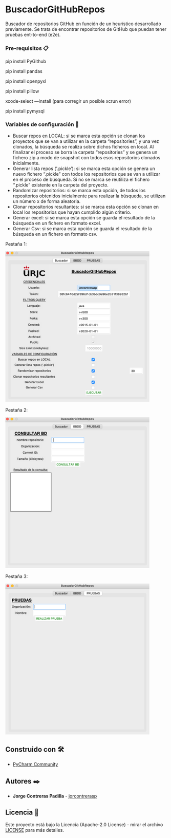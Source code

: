 # BuscadorGitHubRepos

Buscador de repositorios GitHub en función de un heurístico desarrollado previamente. 
Se trata de encontrar repositorios de GitHub que puedan tener pruebas ent-to-end (e2e).

### Pre-requisitos 📋

<p>pip install PyGithub</p>
<p>pip install pandas</p>
<p>pip install openpyxl</p>
<p>pip install pillow</p>
<p>xcode-select —install (para corregir un posible xcrun error)</p>
<p>pip install pymysql</p>

### Variables de configuración 🔧

- Buscar repos en LOCAL: si se marca esta opción se clonan los proyectos que se van a utilizar en la carpeta “repositories”, y una vez clonados, la búsqueda se realiza sobre dichos ficheros en local. Al finalizar el proceso se borra la carpeta “repositories” y se genera un fichero zip a modo de snapshot con todos esos repositorios clonados inicialmente.
- Generar lista repos ('.pickle’): si se marca esta opción se genera un nuevo fichero “.pickle” con todos los repositorios que se van a utilizar en el proceso de búsqueda. Si no se marca se reutiliza el fichero “.pickle” existente en la carpeta del proyecto.
- Randomizar repositorios: si se marca esta opción, de todos los repositorios obtenidos inicialmente para realizar la búsqueda, se utilizan un número x de forma aleatoria.
- Clonar repositorios resultantes: si se marca esta opción se clonan en local los repositorios que hayan cumplido algún criterio.
- Generar excel: si se marca esta opción se guarda el resultado de la búsqueda en un fichero en formato excel.
- Generar Csv: si se marca esta opción se guarda el resultado de la búsqueda en un fichero en formato csv.

<p>Pestaña 1:</p>
<img src="imgs/interfaz_p1.png" alt=“interfaz” width="450"/>

<p>Pestaña 2:</p>
<img src="imgs/interfaz_p2.png" alt=“interfaz” width="450"/>

<p>Pestaña 3:</p>
<img src="imgs/interfaz_p3.png" alt=“interfaz” width="450"/>

## Construido con 🛠️

* [PyCharm Community](https://www.jetbrains.com/es-es/pycharm/?ref=hackernoon.com)

## Autores ✒️

* **Jorge Contreras Padilla** - [jorcontrerasp](https://github.com/jorcontrerasp)

## Licencia 📄

Este proyecto está bajo la Licencia (Apache-2.0 License) - mirar el archivo [LICENSE](https://github.com/jorcontrerasp/BuscadorGitHubRepos/blob/main/LICENSE) para más detalles.
